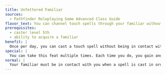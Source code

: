 ```yaml
---
title: Unfettered Familiar
sources:
  - Pathfinder Roleplaying Game Advanced Class Guide
flavor_text: You can channel touch spells through your familiar without needing to be adjacent to it.
prerequisites:
  - caster level 5th
  - ability to acquire a familiar
benefit: |
  Once per day, you can cast a touch spell without being in contact with your familiar and designate your familiar as the "toucher." You don't need line of sight to your familiar to use this ability, but you must be within 30 feet of your familiar when you cast the spell, and if you can't see or hear your familiar, you must at least be able to speak with it.
special: |
  You can take this feat multiple times. Each time you do, you gain another use of this feat, and the distance you can be from your familiar increases by 10 feet.
normal: |
  Your familiar must be in contact with you when a spell is cast in order for it to deliver the spell.
---
```


